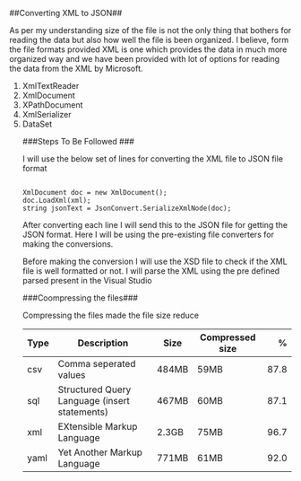 ##Converting XML to JSON##

As per my understanding size of the file is not the only thing that bothers for reading the data but also how well the file is been organized. I believe, form the file formats provided XML is one which provides the data in much more organized way and we have been provided with lot of options for reading the data from the XML by Microsoft.
<ol>
<li> XmlTextReader </li>
<li> XmlDocument </li>
<li> XPathDocument </li>
<li> XmlSerializer</li>
<li> DataSet </li>

###Steps To Be Followed ###

I will use the below set of lines for converting the XML file to JSON file format
```

XmlDocument doc = new XmlDocument();
doc.LoadXml(xml);
string jsonText = JsonConvert.SerializeXmlNode(doc);
```

After converting each line I will send this to the JSON file for getting the JSON format. Here I will be using the pre-existing file converters for making the conversions.


Before making the conversion I will use the XSD file to check if the XML file is well formatted or not. I will parse the XML using the pre defined parsed present in the Visual Studio

###Coompressing the files###

Compressing the files made the file size reduce


| Type | Description                                  | Size    |Compressed size|   %   |
|------|----------------------------------------------|---------|---------------|------:|
| csv  |Comma seperated values                        | 484MB   |     59MB      | 87.8  |
| sql  |Structured Query Language (insert statements) | 467MB   |     60MB      | 87.1  |
| xml  |EXtensible Markup Language                    | 2.3GB   |     75MB      | 96.7  |
| yaml |Yet Another Markup Language                   | 771MB   |     61MB      | 92.0  |
